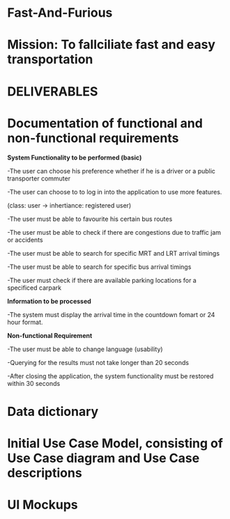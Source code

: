 # Fast-And-Furious
# Mission: To fallciliate fast and easy transportation  
# DELIVERABLES
# Documentation of functional and non-functional requirements

**System Functionality to be performed (basic)**

-The user can choose his preference whether if he is a driver or a public transporter commuter

-The user can choose to to log in into the application to use more features.

(class: user → inhertiance: registered user)

-The user must be able to favourite his certain bus routes

-The user must be able to check if there are congestions due to traffic jam or accidents

-The user must be able to search for specific MRT and LRT arrival timings

-The user must be able to search for specific bus arrival timings

-The user must check if there are available parking locations for a specificed carpark

**Information to be processed**

-The system must display the arrival time in the countdown fomart or 24 hour format.

**Non-functional Requirement**

-The user must be able to change language (usability)

-Querying for the results must not take longer than 20 seconds

-After closing the application, the system functionality must be restored within 30 seconds


# Data dictionary
# Initial Use Case Model, consisting of Use Case diagram and Use Case descriptions
# UI Mockups
